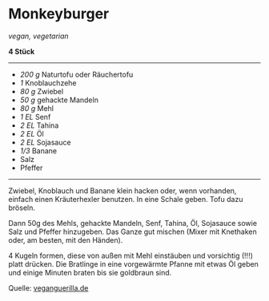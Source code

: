 # Monkeyburger

*vegan, vegetarian*

**4 Stück**

---

- *200 g* Naturtofu oder Räuchertofu
- *1* Knoblauchzehe
- *80 g* Zwiebel
- *50 g* gehackte Mandeln
- *80 g* Mehl
- *1 EL* Senf
- *2 EL* Tahina
- *2 EL* Öl
- *2 EL* Sojasauce
- *1/3* Banane
- Salz
- Pfeffer

---

Zwiebel, Knoblauch und Banane klein hacken oder, wenn vorhanden, einfach einen Kräuterhexler benutzen. In eine Schale geben. Tofu dazu bröseln. 

Dann 50g des Mehls, gehackte Mandeln, Senf, Tahina, Öl, Sojasauce sowie Salz und Pfeffer hinzugeben. Das Ganze gut mischen (Mixer mit Knethaken oder, am besten, mit den Händen). 

4 Kugeln formen, diese von außen mit Mehl einstäuben und vorsichtig (!!!) platt drücken. Die Bratlinge in eine vorgewärmte Pfanne mit etwas Öl geben und einige Minuten braten bis sie goldbraun sind. 

Quelle: [veganguerilla.de](https://www.veganguerilla.de/monkey-burger/)